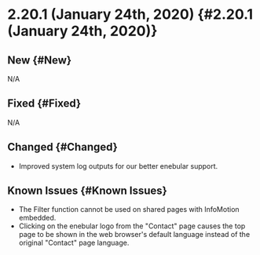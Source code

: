 # 2.20.1 (January 24th, 2020) {#2.20.1 (January 24th, 2020)}

## New {#New}

N/A

## Fixed {#Fixed}

N/A

## Changed {#Changed}

- Improved system log outputs for our better enebular support.

## Known Issues {#Known Issues}

- The Filter function cannot be used on shared pages with InfoMotion embedded.
- Clicking on the enebular logo from the "Contact" page causes the top page to be shown in the web browser's default language instead of the original "Contact" page language.